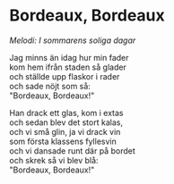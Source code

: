 # Bordeaux, Bordeaux
*Melodi: I sommarens soliga dagar*

Jag minns än idag hur min fader  
kom hem ifrån staden så glader  
och ställde upp flaskor i rader  
och sade nöjt som så:  
"Bordeaux, Bordeaux!"  

Han drack ett glas, kom i extas  
och sedan blev det stort kalas,  
och vi små glin, ja vi drack vin  
som första klassens fyllesvin  
och vi dansade runt där på bordet  
och skrek så vi blev blå:  
"Bordeaux, Bordeaux!"  